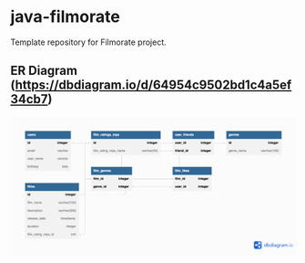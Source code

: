# java-filmorate
Template repository for Filmorate project.

## ER Diagram (https://dbdiagram.io/d/64954c9502bd1c4a5ef34cb7)
![ER Diagramm](filmorate.png)
